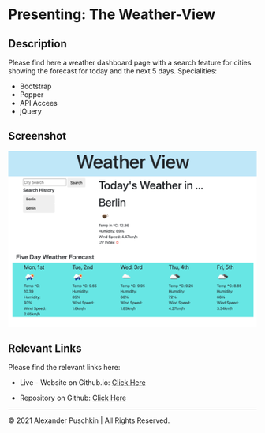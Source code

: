 # Presenting: The Weather-View

## Description

Please find here a weather dashboard page with a search feature for cities showing the forecast for today and the next 5 days.
Specialities:

- Bootstrap
- Popper
- API Accees
- jQuery

## Screenshot

![Screenshot](./img/screenshot_weather.png)

## Relevant Links

Please find the relevant links here:

- Live - Website on Github.io: [Click Here](https://alexanderpuschkinberlin.github.io/Weather-View/)

- Repository on Github: [Click Here](https://github.com/alexanderpuschkinberlin/Weather-View)

---

© 2021 Alexander Puschkin | All Rights Reserved.

